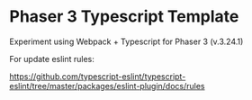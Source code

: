 # Phaser 3 Typescript Template

Experiment using Webpack + Typescript for Phaser 3 (v.3.24.1)

For update eslint rules:

https://github.com/typescript-eslint/typescript-eslint/tree/master/packages/eslint-plugin/docs/rules